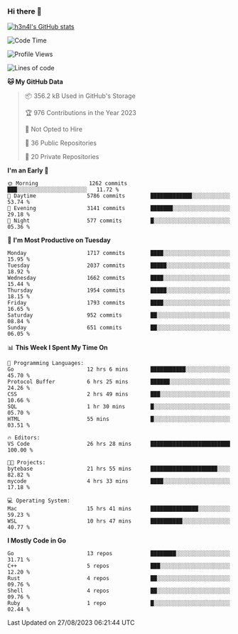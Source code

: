 ### Hi there 👋

[![h3n4l's GitHub stats](https://github-readme-stats.vercel.app/api?username=h3n4l&count_private=true&show_icons=true&theme=radical)](https://github.com/h3n4l/github-readme-stats)

<!--START_SECTION:waka-->
![Code Time](http://img.shields.io/badge/Code%20Time-1%2C531%20hrs%2059%20mins-blue)

![Profile Views](http://img.shields.io/badge/Profile%20Views-1-blue)

![Lines of code](https://img.shields.io/badge/From%20Hello%20World%20I%27ve%20Written-3.0%20million%20lines%20of%20code-blue)

**🐱 My GitHub Data** 

> 📦 356.2 kB Used in GitHub's Storage 
 > 
> 🏆 976 Contributions in the Year 2023
 > 
> 🚫 Not Opted to Hire
 > 
> 📜 36 Public Repositories 
 > 
> 🔑 20 Private Repositories 
 > 
**I'm an Early 🐤** 

```text
🌞 Morning                1262 commits        ███░░░░░░░░░░░░░░░░░░░░░░   11.72 % 
🌆 Daytime                5786 commits        █████████████░░░░░░░░░░░░   53.74 % 
🌃 Evening                3141 commits        ███████░░░░░░░░░░░░░░░░░░   29.18 % 
🌙 Night                  577 commits         █░░░░░░░░░░░░░░░░░░░░░░░░   05.36 % 
```
📅 **I'm Most Productive on Tuesday** 

```text
Monday                   1717 commits        ████░░░░░░░░░░░░░░░░░░░░░   15.95 % 
Tuesday                  2037 commits        █████░░░░░░░░░░░░░░░░░░░░   18.92 % 
Wednesday                1662 commits        ████░░░░░░░░░░░░░░░░░░░░░   15.44 % 
Thursday                 1954 commits        █████░░░░░░░░░░░░░░░░░░░░   18.15 % 
Friday                   1793 commits        ████░░░░░░░░░░░░░░░░░░░░░   16.65 % 
Saturday                 952 commits         ██░░░░░░░░░░░░░░░░░░░░░░░   08.84 % 
Sunday                   651 commits         ██░░░░░░░░░░░░░░░░░░░░░░░   06.05 % 
```


📊 **This Week I Spent My Time On** 

```text
💬 Programming Languages: 
Go                       12 hrs 6 mins       ███████████░░░░░░░░░░░░░░   45.70 % 
Protocol Buffer          6 hrs 25 mins       ██████░░░░░░░░░░░░░░░░░░░   24.26 % 
CSS                      2 hrs 49 mins       ███░░░░░░░░░░░░░░░░░░░░░░   10.66 % 
SQL                      1 hr 30 mins        █░░░░░░░░░░░░░░░░░░░░░░░░   05.70 % 
HTML                     55 mins             █░░░░░░░░░░░░░░░░░░░░░░░░   03.51 % 

🔥 Editors: 
VS Code                  26 hrs 28 mins      █████████████████████████   100.00 % 

🐱‍💻 Projects: 
bytebase                 21 hrs 55 mins      █████████████████████░░░░   82.82 % 
mycode                   4 hrs 33 mins       ████░░░░░░░░░░░░░░░░░░░░░   17.18 % 

💻 Operating System: 
Mac                      15 hrs 41 mins      ███████████████░░░░░░░░░░   59.23 % 
WSL                      10 hrs 47 mins      ██████████░░░░░░░░░░░░░░░   40.77 % 
```

**I Mostly Code in Go** 

```text
Go                       13 repos            ████████░░░░░░░░░░░░░░░░░   31.71 % 
C++                      5 repos             ███░░░░░░░░░░░░░░░░░░░░░░   12.20 % 
Rust                     4 repos             ██░░░░░░░░░░░░░░░░░░░░░░░   09.76 % 
Shell                    4 repos             ██░░░░░░░░░░░░░░░░░░░░░░░   09.76 % 
Ruby                     1 repo              █░░░░░░░░░░░░░░░░░░░░░░░░   02.44 % 
```




 Last Updated on 27/08/2023 06:21:44 UTC
<!--END_SECTION:waka-->


